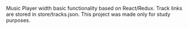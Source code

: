 Music Player width basic functionality based on React/Redux.
Track links are stored in store/tracks.json.
This project was made only for study purposes.